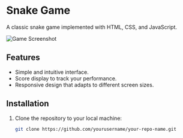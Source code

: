 # Snake Game

A classic snake game implemented with HTML, CSS, and JavaScript.

![Game Screenshot](screenshot.png) <!-- Replace with an actual screenshot path if available -->

## Features
- Simple and intuitive interface.
- Score display to track your performance.
- Responsive design that adapts to different screen sizes.

## Installation
1. Clone the repository to your local machine:
   ```bash
   git clone https://github.com/yourusername/your-repo-name.git
